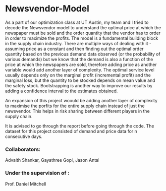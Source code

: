 # Newsvendor-Model

As a part of our optimization class at UT Austin, my team and I tried to decode the Newsvendor model to understand the optimal price at which the newspaper must be sold and the order quantity that the vendor has to order in order to maximize the profits. The model is a fundamental building block in the supply chain industry. There are multiple ways of dealing with it - assuming price as a constant and then finding out the optimal order quantity based on the previous demand data observed (or the probability of various demands) but we know that the demand is also a function of the price at which the newspapers are sold, therefore adding price as another variable would add another layer of complexity. The optimal service level usually depends only on the marginal profit (incremental profit) and the marginal loss, but the quantity to be stocked depends on mean value and the safety stock. Bootstrapping is another way to improve our results by adding a confidence interval to the estimates obtained.

An expansion of this project woould be adding another layer of complexity to maximise the porfits for the entire supply chain instead of just the newsvendor. This helps in risk sharing between different players in the supply chain. 

It is advised to go through the report before going through the code. The dataset for this project consisted of demand and price data for n consecutive days. 

### Collaborators: 
Advaith Shankar, Gayathree Gopi, Jason Antal 

### Under the supervision of : 
Prof. Daniel Mitchell 
